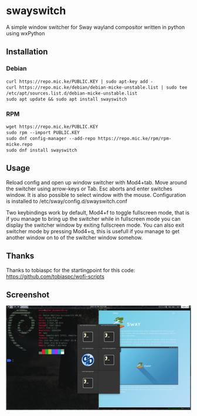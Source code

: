 # swayswitch
A simple window switcher for Sway wayland compositor written in python using wxPython

## Installation

### Debian
```
curl https://repo.mic.ke/PUBLIC.KEY | sudo apt-key add -
curl https://repo.mic.ke/debian/debian-micke-unstable.list | sudo tee /etc/apt/sources.list.d/debian-micke-unstable.list
sudo apt update && sudo apt install swayswitch
```

### RPM
```
wget https://repo.mic.ke/PUBLIC.KEY
sudo rpm --import PUBLIC.KEY
sudo dnf config-manager --add-repo https://repo.mic.ke/rpm/rpm-micke.repo
sudo dnf install swayswitch
```

## Usage
Reload config and open up window switcher with Mod4+tab. Move around the switcher using arrow-keys or Tab.
Esc aborts and enter switches window. It is also possible to select window with the mouse. Configuration is installed to /etc/sway/config.d/swayswitch.conf

Two keybindings work by default, Mod4+f to toggle fullscreen mode, that is if you manage to bring up the switcher while in fullscreen mode you can display the 
switcher window by exiting fullscreen mode. You can also exit switcher mode by pressing Mod4+q, this is usefull if you manage to get another window on to of
the switcher window somehow.

## Thanks
Thanks to tobiaspc for the startingpoint for this code: <https://github.com/tobiaspc/wofi-scripts>

## Screenshot
![Open window switcher](https://github.com/mickenordin/swayswitch/blob/main/screenshots/scrot1.png)
